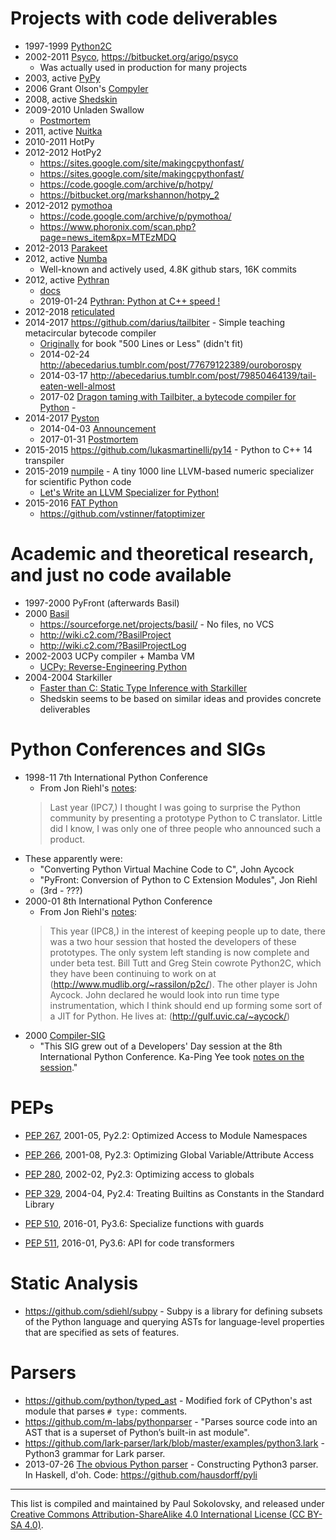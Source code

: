 Projects with code deliverables
===============================

* 1997-1999 [Python2C](https://web.archive.org/web/20011025084441/http://www.mudlib.org/~rassilon/p2c/)
* 2002-2011 [Psyco](http://psyco.sourceforge.net/), https://bitbucket.org/arigo/psyco
  * Was actually used in production for many projects
* 2003, active [PyPy](https://bitbucket.org/pypy/pypy)
* 2006 Grant Olson's [Compyler](https://www.grant-olson.net/projects/misc.html)
* 2008, active [Shedskin](https://github.com/shedskin/shedskin)
* 2009-2010 Unladen Swallow
  * [Postmortem](http://qinsb.blogspot.com/2011/03/unladen-swallow-retrospective.html)
* 2011, active [Nuitka](https://github.com/Nuitka/Nuitka)
* 2010-2011 HotPy
* 2012-2012 HotPy2
  * https://sites.google.com/site/makingcpythonfast/
  * https://sites.google.com/site/makingcpythonfast/
  * https://code.google.com/archive/p/hotpy/
  * https://bitbucket.org/markshannon/hotpy_2
* 2012-2012 [pymothoa](https://github.com/sklam/pymothoa)
  * https://code.google.com/archive/p/pymothoa/
  * https://www.phoronix.com/scan.php?page=news_item&px=MTEzMDQ
* 2012-2013 [Parakeet](https://github.com/iskandr/parakeet)
* 2012, active [Numba](https://github.com/numba/numba)
  * Well-known and actively used, 4.8K github stars, 16K commits
* 2012, active [Pythran](https://github.com/serge-sans-paille/pythran)
  * [docs](https://pythran.readthedocs.io)
  * 2019-01-24 [Pythran: Python at C++ speed !](https://medium.com/@olivier.borderies/pythran-python-at-c-speed-518f26af60e8)
* 2012-2018 [reticulated](https://github.com/mvitousek/reticulated)
* 2014-2017 https://github.com/darius/tailbiter - Simple teaching metacircular bytecode compiler
  * [Originally](https://github.com/darius/500lines/tree/master/bytecode-compiler)
    for book "500 Lines or Less" (didn't fit)
  * 2014-02-24 http://abecedarius.tumblr.com/post/77679122389/ouroborospy
  * 2014-03-17 http://abecedarius.tumblr.com/post/79850464139/tail-eaten-well-almost
  * 2017-02 [Dragon taming with Tailbiter, a bytecode compiler for Python](https://codewords.recurse.com/issues/seven/dragon-taming-with-tailbiter-a-bytecode-compiler) -
* 2014-2017 [Pyston](https://github.com/dropbox/pyston)
  * 2014-04-03 [Announcement](https://blogs.dropbox.com/tech/2014/04/introducing-pyston-an-upcoming-jit-based-python-implementation/)
  * 2017-01-31 [Postmortem](https://blog.pyston.org/2017/01/31/pyston-0-6-1-released-and-future-plans/)
* 2015-2015 https://github.com/lukasmartinelli/py14 - Python to C++ 14 transpiler
* 2015-2019 [numpile](https://github.com/sdiehl/numpile) - A tiny 1000 line LLVM-based numeric specializer for scientific Python code
  * [Let's Write an LLVM Specializer for Python!](http://dev.stephendiehl.com/numpile/)
* 2015-2016 [FAT Python](https://faster-cpython.readthedocs.io/fat_python.html)
  * https://github.com/vstinner/fatoptimizer

Academic and theoretical research, and just no code available
=============================================================

* 1997-2000 PyFront (afterwards Basil)
* 2000 [Basil](http://wildideas.org/basil/)
  * https://sourceforge.net/projects/basil/ - No files, no VCS
  * http://wiki.c2.com/?BasilProject
  * http://wiki.c2.com/?BasilProjectLog
* 2002-2003 UCPy compiler + Mamba VM
  * [UCPy: Reverse-Engineering Python](https://pages.cpsc.ucalgary.ca/~aycock/papers/ucpy.pdf)
* 2004-2004 Starkiller
  * [Faster than C: Static Type Inference with Starkiller](http://citeseer.ist.psu.edu/viewdoc/summary?doi=10.1.1.95.3786)
  * Shedskin seems to be based on similar ideas and provides concrete deliverables

Python Conferences and SIGs
===========================

* 1998-11 7th International Python Conference
  * From Jon Riehl's [notes](https://wildideas.org/basil/):
  > Last year (IPC7,) I thought I was going to surprise the Python community
  > by presenting a prototype Python to C translator. Little did I know,
  > I was only one of three people who announced such a product.
 * These apparently were:
   * "Converting Python Virtual Machine Code to C", John Aycock
   * "PyFront: Conversion of Python to C Extension Modules", Jon Riehl
   * (3rd - ???)
* 2000-01 8th International Python Conference
  * From Jon Riehl's [notes](https://wildideas.org/basil/):
  > This year (IPC8,) in the interest of keeping people up to date,
  > there was a two hour session that hosted the developers of these
  > prototypes. The only system left standing is now complete and under
  > beta test. Bill Tutt and Greg Stein cowrote Python2C, which they
  > have been continuing to work on at (http://www.mudlib.org/~rassilon/p2c/).
  > The other player is John Aycock. John declared he would look into run time
  > type instrumentation, which I think should end up forming some sort of a
  > JIT for Python. He lives at: (http://gulf.uvic.ca/~aycock/) 
* 2000 [Compiler-SIG](ftp://ftp.ntua.gr/mirror/python/sigs/compiler-sig/index.html)
  * "This SIG grew out of a Developers' Day session at the 8th International Python
    Conference. Ka-Ping Yee took
    [notes on the session](ftp://ftp.ntua.gr/mirror/python/sigs/compiler-sig/dev-day-notes.txt)."

PEPs
====
* [PEP 267](https://www.python.org/dev/peps/pep-0267/), 2001-05, Py2.2: Optimized Access to Module Namespaces
* [PEP 266](https://www.python.org/dev/peps/pep-0266/), 2001-08, Py2.3: Optimizing Global Variable/Attribute Access
* [PEP 280](https://www.python.org/dev/peps/pep-0280/), 2002-02, Py2.3: Optimizing access to globals

* [PEP 329](https://www.python.org/dev/peps/pep-0329/), 2004-04, Py2.4: Treating Builtins as Constants in the Standard Library

* [PEP 510](https://www.python.org/dev/peps/pep-0510/), 2016-01, Py3.6: Specialize functions with guards
* [PEP 511](https://www.python.org/dev/peps/pep-0511/), 2016-01, Py3.6: API for code transformers


Static Analysis
===============

* https://github.com/sdiehl/subpy - Subpy is a library for defining subsets
of the Python language and querying ASTs for language-level properties that
are specified as sets of features.


Parsers
=======

* https://github.com/python/typed_ast - Modified fork of CPython's ast module
  that parses `# type:` comments.
* https://github.com/m-labs/pythonparser - "Parses source code into an AST
  that is a superset of Python’s built-in ast module".
* https://github.com/lark-parser/lark/blob/master/examples/python3.lark - Python3
  grammar for Lark parser.
* 2013-07-26 [The obvious Python parser](http://blog.nullspace.io/obvious-python-parser.html) -
  Constructing Python3 parser. In Haskell, d'oh. Code: https://github.com/hausdorff/pyli

---
This list is compiled and maintained by Paul Sokolovsky, and released under
[Creative Commons Attribution-ShareAlike 4.0 International License (CC BY-SA 4.0)](https://creativecommons.org/licenses/by-sa/4.0/).
